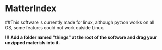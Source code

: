 # MatterIndex
##This software is currently made for linux, although python works on all OS, some features could not work outside Linux.

**!!! Add a folder named "things" at the root of the software and drag your unzipped materials into it.**

